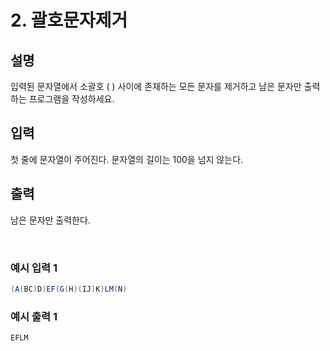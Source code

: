 # 2. 괄호문자제거

## 설명

입력된 문자열에서 소괄호 ( ) 사이에 존재하는 모든 문자를 제거하고 남은 문자만 출력하는 프로그램을 작성하세요.

## 입력

첫 줄에 문자열이 주어진다. 문자열의 길이는 100을 넘지 않는다.

## 출력

남은 문자만 출력한다.

<br>

### 예시 입력 1

```java
(A(BC)D)EF(G(H)(IJ)K)LM(N)
```

### 예시 출력 1

```java
EFLM
```